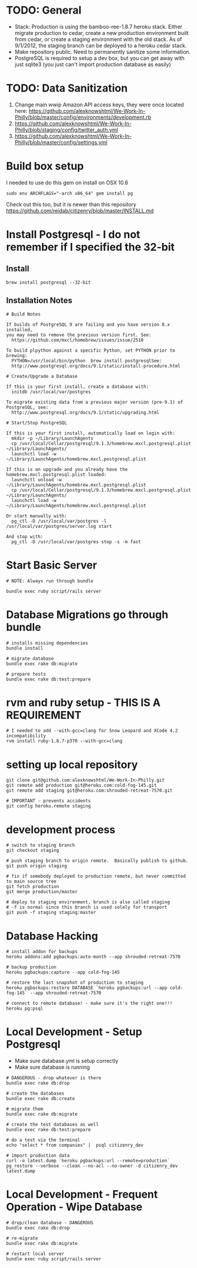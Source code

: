 # TODO: General
- Stack: Production is using the bamboo-ree-1.8.7 heroku stack.  Either migrate production to cedar, create a new production environment built from cedar, or create a staging environment with the old stack.  As of 9/1/2012, the staging branch can be deployed to a heroku cedar stack.
- Make repository public.  Need to permanently sanitize some information.
- PostgreSQL is required to setup a dev box, but you can get away with just sqlite3 (you just can't import production database as easily)

# TODO: Data Sanitization
1. Change main wwip Amazon API access keys, they were once located here:
   https://github.com/alexknowshtml/We-Work-In-Philly/blob/master/config/environments/development.rb
2. https://github.com/alexknowshtml/We-Work-In-Philly/blob/staging/config/twitter_auth.yml
3. https://github.com/alexknowshtml/We-Work-In-Philly/blob/master/config/settings.yml

# Build box setup
I needed to use do this gem on install on OSX 10.6
```
sudo env ARCHFLAGS="-arch x86_64" gem install pg
```

Check out this too, but it is newer than this repository
https://github.com/reidab/citizenry/blob/master/INSTALL.md

# Install Postgresql - I do not remember if I specified the 32-bit

## Install
```
brew install postgresql --32-bit
```

## Installation Notes
```
# Build Notes

If builds of PostgreSQL 9 are failing and you have version 8.x installed,
you may need to remove the previous version first. See:
  https://github.com/mxcl/homebrew/issues/issue/2510

To build plpython against a specific Python, set PYTHON prior to brewing:
  PYTHON=/usr/local/bin/python  brew install postgresqlSee:
  http://www.postgresql.org/docs/9.1/static/install-procedure.html

# Create/Upgrade a Database

If this is your first install, create a database with:
  initdb /usr/local/var/postgres

To migrate existing data from a previous major version (pre-9.1) of PostgreSQL, see:
  http://www.postgresql.org/docs/9.1/static/upgrading.html

# Start/Stop PostgreSQL

If this is your first install, automatically load on login with:
  mkdir -p ~/Library/LaunchAgents
  cp /usr/local/Cellar/postgresql/9.1.3/homebrew.mxcl.postgresql.plist ~/Library/LaunchAgents/
  launchctl load -w ~/Library/LaunchAgents/homebrew.mxcl.postgresql.plist

If this is an upgrade and you already have the homebrew.mxcl.postgresql.plist loaded:
  launchctl unload -w ~/Library/LaunchAgents/homebrew.mxcl.postgresql.plist
  cp /usr/local/Cellar/postgresql/9.1.3/homebrew.mxcl.postgresql.plist ~/Library/LaunchAgents/
  launchctl load -w ~/Library/LaunchAgents/homebrew.mxcl.postgresql.plist

Or start manually with:
  pg_ctl -D /usr/local/var/postgres -l /usr/local/var/postgres/server.log start

And stop with:
  pg_ctl -D /usr/local/var/postgres stop -s -m fast
```

# Start Basic Server
```
# NOTE: Always run through bundle

bundle exec ruby script/rails server
```

# Database Migrations go through bundle
```
# installs missing dependencies
bundle install

# migrate database
bundle exec rake db:migrate 

# prepare tests
bundle exec rake db:test:prepare
```

# rvm and ruby setup - THIS IS A REQUIREMENT
```
# I needed to add --with-gcc=clang for Snow Leopard and XCode 4.2 incompatibility
rvm install ruby-1.8.7-p370 --with-gcc=clang
```

# setting up local repository
```
git clone git@github.com:alexknowshtml/We-Work-In-Philly.git
git remote add production git@heroku.com:cold-fog-145.git
git remote add staging git@heroku.com:shrouded-retreat-7570.git

# IMPORTANT - prevents accidents
git config heroku.remote staging                                                                                                              
```

# development process
```
# switch to staging branch
git checkout staging

# push staging branch to origin remote.  Basically publish to github.
git push origin staging

# fix if somebody deployed to production remote, but never committed to main source tree
git fetch production
git merge production/master

# deploy to staging environment, branch is also called staging 
# -f is normal since this branch is used solely for transport
git push -f staging staging:master
```

# Database Hacking
```
# install addon for backups
heroku addons:add pgbackups:auto-month --app shrouded-retreat-7570

# backup production
heroku pgbackups:capture --app cold-fog-145

# restore the last snapshot of production to staging
heroku pgbackups:restore DATABASE `heroku pgbackups:url --app cold-fog-145` --app shrouded-retreat-7570

# connect to remote database! - make sure it's the right one!!!
heroku pg:psql
```

# Local Development - Setup Postgresql
- Make sure database.yml is setup correctly
- Make sure database is running
```
# DANGEROUS - drop whatever is there
bundle exec rake db:drop

# create the databases
bundle exec rake db:create

# migrate them
bundle exec rake db:migrate

# create the test databases as well
bundle exec rake db:test:prepare

# do a test via the terminal
echo "select * from companies" |  psql citizenry_dev

# import production data
curl -o latest.dump `heroku pgbackups:url --remote=production`
pg_restore --verbose --clean --no-acl --no-owner -d citizenry_dev latest.dump
```

# Local Development - Frequent Operation - Wipe Database
```
# drop/clean database - DANGEROUS
bundle exec rake db:drop

# re-migrate
bundle exec rake db:migrate

# restart local server
bundle exec ruby script/rails server
```
